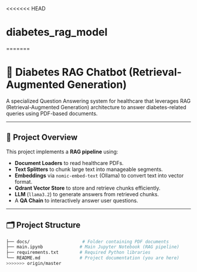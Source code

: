 <<<<<<< HEAD
# diabetes_rag_model
=======
# 🧠 Diabetes RAG Chatbot (Retrieval-Augmented Generation)

A specialized Question Answering system for healthcare that leverages RAG (Retrieval-Augmented Generation) architecture to answer diabetes-related queries using PDF-based documents.

---

## 🚀 Project Overview

This project implements a **RAG pipeline** using:

- **Document Loaders** to read healthcare PDFs.
- **Text Splitters** to chunk large text into manageable segments.
- **Embeddings** via `nomic-embed-text` (Ollama) to convert text into vector format.
- **Qdrant Vector Store** to store and retrieve chunks efficiently.
- **LLM** (`llama3.2`) to generate answers from retrieved chunks.
- A **QA Chain** to interactively answer user questions.

---

## 🗂️ Project Structure

```bash
├── docs/                    # Folder containing PDF documents
├── main.ipynb              # Main Jupyter Notebook (RAG pipeline)
├── requirements.txt        # Required Python libraries
└── README.md               # Project documentation (you are here)
>>>>>>> origin/master
